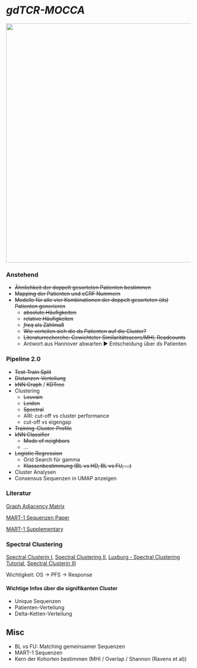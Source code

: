 # _gdTCR-MOCCA_

<img src="https://user-images.githubusercontent.com/73899443/151515795-2c45bcef-43d8-4958-9fa8-4adccffc2eb4.jpg" width="650">

### Anstehend
- ~~Ähnlichkeit der doppelt gesorteten Patienten bestimmen~~
- ~~Mapping der Patienten und eCRF Nummern~~
- ~~Modelle für alle vier Kombinationen der doppelt gesorteten (ds) Patienten generieren~~
  - ~~absolute Häufigkeiten~~
  - ~~relative Häufigkeiten~~
  - ~~_freq_ als Zählmaß~~
  - ~~Wie verteilen sich die ds Patienten auf die Cluster?~~
  - ~~Literaturrecherche: Gewichteter Similaritätsscore/MHI, Readcounts~~
  - Antwort aus Hannover abwarten ▶️ Entscheidung über ds Patienten
 

### Pipeline 2.0
- ~~Test-Train Split~~
- ~~Distanzen-Verteilung~~
- ~~kNN Graph~~ / ~~KDTree~~
- Clustering
  - ~~Louvain~~
  - ~~Leiden~~
  - ~~Spectral~~
  - ARI: cut-off vs cluster performance
  - cut-off vs eigengap
- ~~Training-Cluster-Profile~~
- ~~kNN Classifier~~
  - ~~Mode of neighbors~~
  - ...
- ~~Logistic Regression~~
  - Grid Search für gamma
  - ~~Klassenbestimmung (BL vs HD, BL vs FU, ...)~~
- Cluster Analysen
- Consensus Sequenzen in UMAP anzeigen

### Literatur
[Graph Adjacency Matrix](https://ieeexplore.ieee.org/document/8659769)

[MART-1 Sequenzen Paper](https://github.com/donEnno/gamma_delta/files/7957292/Sci.Immunol.Benveniste_eaav4036.full.pdf)

[MART-1 Supplementary](https://github.com/donEnno/gamma_delta/files/7957293/SM_Generation.and.molecular.recognition.of.mel.pdf)

### Spectral Clustering
[Spectral Clusterin I](https://towardsdatascience.com/spectral-clustering-aba2640c0d5b), [Spectral Clustering II](https://towardsdatascience.com/spectral-graph-clustering-and-optimal-number-of-clusters-estimation-32704189afbe), [Luxburg - Spectral Clustering Tutorial](http://www.tml.cs.uni-tuebingen.de/team/luxburg/publications/Luxburg07_tutorial.pdf), [Spectral Clusterin III](http://web.cs.ucla.edu/~yzsun/classes/2017Winter_CS249/Slides/Clustering2.pdf)


Wichtigkeit: OS -> PFS -> Response

#### Wichtige Infos über die signifikanten Cluster
- Unique Sequenzen
- Patienten-Verteilung
- Delta-Ketten-Verteilung


## Misc
- BL vs FU: Matching gemeinsamer Sequenzen
- MART-1 Sequenzen 
- Kern der Kohorten bestimmen (MHI / Overlap / Shannon (Ravens et al))

